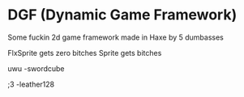 # DGF (Dynamic Game Framework)

Some fuckin 2d game framework made in Haxe by 5 dumbasses

FlxSprite gets zero bitches
Sprite gets bitches

uwu -swordcube

;3 -leather128
